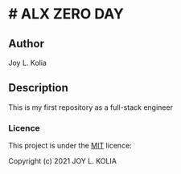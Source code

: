 # #  ALX ZERO DAY

## Author
Joy L. Kolia

## Description
This is my first repository as a full-stack engineer

### Licence
This project is under the  [MIT](LICENSE) licence:<br>

Copyright (c) 2021 JOY L. KOLIA
